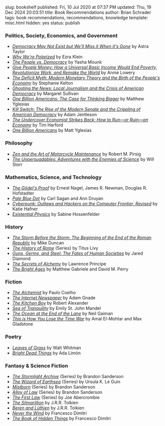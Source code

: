 slug: bookshelf
published: Fri, 10 Jul 2020 at 07:37 PM
updated: Thu, 19 Dec 2024 20:03:51 
title: Book Recommendations
author: Brian Schrader
tags: book recommendations, recommendations, knowledge
template: misc.html
hidden: yes
status: publish


### Politics, Society, Economics, and Government

- *[Democracy May Not Exist but We'll Miss it When it's Gone][1]* by Astra Taylor
- *[Why We're Polarized][2]* by Ezra Klein
- *[The People vs. Democracy][3]* by Yasha Mounk
- *[Give People Money: How a Universal Basic Income Would End Poverty, Revolutionize Work, and Remake the World][4]* by Annie Lowery
- *[The Deficit Myth: Modern Monetary Theory and the Birth of the People's Economy][5]* by Stephanie Kelton
- *[Ghosting the News: Local Journalism and the Crisis of American Democracy][21]* by Margaret Sullivan
- *[One Billion Americans: The Case for Thinking Bigger][22]* by Matthew Yglesias
- *[Kill Switch: The Rise of the Modern Senate and the Crippling of American Democracy][23]* by Adam Jentleson
- *[The Undercover Economist Strikes Back: How to Run&mdash;or Ruin&mdash;an Economy][25]* by Tim Harford
- *[One Billion Americans][34]* by Matt Yglesias


### Philosophy

- *[Zen and the Art of Motorcycle Maintenance][6]* by Robert M. Pirsig
- *[The Unpersuadables: Adventures with the Enemies of Science][7]* by Will Storr


### Mathematics, Science, and Technology

- *[The Gödel's Proof][13]* by Ernest Nagel, James R. Newman, Douglas R. Hofstadter
- *[Pale Blue Dot][16]* by Carl Sagan and Ann Druyan
- *[Cyberpunk: Outlaws and Hackers on the Computer Frontier, Revised][20]* by Katie Hafner
- *[Existential Physics][32]* by Sabine Hossenfelder


### History

- *[The Storm Before the Storm: The Beginning of the End of the Roman Republic][8]* by Mike Duncan
- *[The History of Rome][9]* (Series) by Titus Livy
- *[Guns, Germs, and Steel: The Fates of Human Societies][14]* by Jared Diamond
- *[The Secrets of Alchemy][28]* by Lawrence Principe
- *[The Bright Ages][36]* by Matthew Gabriele and David M. Perry


### Fiction

- *[The Alchemist][17]* by Paulo Coelho
- *[The Internet Newspaper][29]* by Adam Gnade
- *[The Kitchen Boy][31]* by Robert Alexander
- *[Sea of Tranquility][33]* by Emily St. John Mandel
- *[The Ocean at the End of the Lane][35]* by Neil Gaiman
- *[This is How You Lose the Time War][37]* by Amal El-Mohtar and Max Gladstone


### Poetry

- *[Leaves of Grass][18]* by Walt Whitman
- *[Bright Dead Things][30]* by Ada Limón


### Fantasy &amp; Science Fiction

- *[The Stormlight Archive][10]* (Series) by Brandon Sanderson
- *[The Wizard of Earthsea][11]* (Series) by Ursula K. Le Guin
- *[Mistborn][12]* (Series) by Brandon Sanderson
- *[Alloy of Law][15]* (Series) by Brandon Sanderson
- *[The First Law][19]* (Series) by Joe Abercrombie
- *[The Silmarillion][24]* by J.R.R. Tolkien
- *[Beren and Lùthien][28]* by J.R.R. Tolkien
- *[Never the Wind][26]* by Francesco Dimitri
- *[The Book of Hidden Things][27]* by Francesco Dimitri


[1]: https://www.indiebound.org/book/9781250179845
[2]: https://www.indiebound.org/book/9781476700328
[3]: https://www.indiebound.org/book/9780674976825
[4]: https://www.indiebound.org/book/9781524758769
[5]: https://www.indiebound.org/book/9781541736184
[6]: https://www.indiebound.org/book/9780060589462
[7]: https://www.indiebound.org/book/9781468310108
[8]: https://www.indiebound.org/book/9781610397216
[9]: https://www.indiebound.org/book/9780140448092
[10]: https://www.indiebound.org/book/9780765365279
[11]: https://www.indiebound.org/book/9780547773742
[12]: https://www.indiebound.org/book/9780765350381
[13]: https://www.indiebound.org/book/9780814758373
[14]: https://www.indiebound.org/book/9780393354324
[15]: https://www.indiebound.org/book/9780765368546
[16]: https://www.indiebound.org/book/9780345376596
[17]: https://www.indiebound.org/book/9780062315007
[18]: https://www.indiebound.org/book/9780486841915
[19]: https://www.indiebound.org/book/9781591025948
[20]: https://www.indiebound.org/book/9780684818627
[21]: https://www.indiebound.org/book/9781733623780
[22]: https://www.indiebound.org/book/9780593190210
[23]: https://www.indiebound.org/book/9781631497773
[24]: https://www.indiebound.org/book/9780544338012
[25]: https://www.indiebound.org/book/9781594632914
[26]: https://bookshop.org/p/books/never-the-wind-francesco-dimitri/17410689?ean=9781789099812
[27]: https://bookshop.org/p/books/the-book-of-hidden-things-francesco-dimitri/9925689?ean=9781785657078
[28]: https://bookshop.org/p/books/the-secrets-of-alchemy-lawrence-m-principe/3453?ean=9780226103792
[29]: https://bookshop.org/p/books/the-internet-newspaper-adam-gnade/20685946?ean=9781939899453
[30]: https://bookshop.org/p/books/bright-dead-things-poems-ada-limon/8996367?ean=9781571314710
[31]: https://bookshop.org/p/books/the-kitchen-boy-a-novel-of-the-last-tsar-robert-alexander/286031?ean=9780142003817
[32]: https://bookshop.org/p/books/existential-physics-a-scientist-s-guide-to-life-s-biggest-questions-sabine-hossenfelder/17778084?ean=9781984879455
[33]: https://bookshop.org/p/books/sea-of-tranquility-emily-st-john-mandel/17768221?ean=9780593466735
[34]: https://www.amazon.com/One-Billion-Americans-Thinking-Bigger/dp/0593190211
[35]: https://bookshop.org/p/books/the-ocean-at-the-end-of-the-lane-neil-gaiman/266206?ean=9780063070707
[36]: https://bookshop.org/p/books/the-bright-ages-a-new-history-of-medieval-europe-matthew-gabriele/18410383?ean=9780062980908
[37]: https://bookshop.org/p/books/this-is-how-you-lose-the-time-war-amal-el-mohtar/18270911?ean=9781534430990
